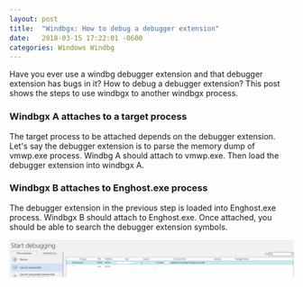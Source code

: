 ```yaml
---
layout: post
title:  "Windbgx: How to debug a debugger extension"
date:   2018-03-15 17:22:01 -0600
categories: Windows Windbg
---
```

Have you ever use a windbg debugger extension and that debugger extension has bugs in it? How to debug a debugger extension? This post shows the steps to use windbgx to another windbgx process. 

### Windbgx A attaches to a target process
The target process to be attached depends on the debugger extension. Let's say the debugger extension is to parse the memory dump of vmwp.exe process. Windbg A should attach to vmwp.exe. Then load the debugger extension into windbgx A. 

### Windbgx B attaches to Enghost.exe process
The debugger extension in the previous step is loaded into Enghost.exe process. Windbgx B should attach to Enghost.exe. Once attached, you should be able to search the debugger extension symbols. 

![Windbgx_B](/assets/Windbgx-B.PNG)
